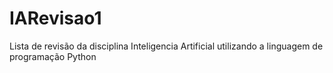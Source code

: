 # IARevisao1
Lista de revisão da disciplina Inteligencia Artificial utilizando a linguagem de programação Python

